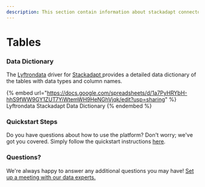 ```yaml
---
description: This section contain information about stackadapt connector tables information
---
```


# Tables

### Data Dictionary

The [Lyftrondata](https://www.lyftrondata.com/) driver for [Stackadapt](https://www.lyftrondata.com/integration/stackadapt/)[ ](https://www.lyftrondata.com/integration/stackadapt/)provides a detailed data dictionary of the tables with data types and column names.

{% embed url="https://docs.google.com/spreadsheets/d/1a7PyHRYbH-hhS9fWW9GY1ZUT7YiWtemWH9HeNGhVjqk/edit?usp=sharing" %}
Lyftrondata Stackadapt Data Dictionary
{% endembed %}

### Quickstart Steps

Do you have questions about how to use the platform? Don't worry; we've got you covered. Simply follow the quickstart instructions [here](../../../../quickstart-steps.md).

### Questions? <a href="#questions" id="questions"></a>

We're always happy to answer any additional questions you may have! [Set up a meeting with our data experts.](https://www.lyftrondata.com/book-a-meeting/)

